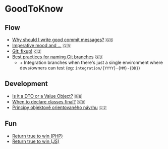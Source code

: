 # GoodToKnow

## Flow
* [Why should I write good commit messages?](https://medium.com/swlh/why-should-i-write-good-commit-messages-e15d37bf45cb) 🇬🇧
* [Imperative mood and ...](https://cbea.ms/git-commit/) 🇬🇧
* [Git: fixup!](https://filip-prochazka.com/blog/git-fixup) 🇨🇿
* [Best practices for naming Git branches](https://graphite.dev/guides/git-branch-naming-conventions) 🇬🇧
    * \+ Integration branches when there's just a single environment where devs/owners can test (eg: `integration/{YYYY}-{MM}-{DD}`)

## Development
* [Is it a DTO or a Value Object?](https://matthiasnoback.nl/2022/09/is-it-a-dto-or-a-value-object/) 🇬🇧
* [When to declare classes final?](https://ocramius.github.io/blog/when-to-declare-classes-final/) 🇬🇧
* [Principy objektově orientovaného návrhu](https://zdrojak.cz/serialy/principy-objektove-orientovaneho-navrhu/) 🇨🇿

## Fun
* [Return true to win (PHP)](https://returntrue.win/)
* [Return true to win (JS)](https://alf.nu/ReturnTrue?world=true&level=id)
